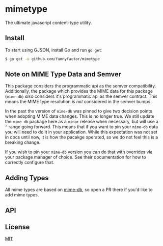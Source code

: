 # mimetype

The ultimate javascript content-type utility.

## Install

To start using GJSON, install Go and run `go get`:

```sh
$ go get -u github.com/funnyfactor/mimetype
```

## Note on MIME Type Data and Semver

This package considers the programmatic api as the semver compatibility. Additionally, the package which provides the MIME data
for this package (`mime-db`) _also_ considers it's programmatic api as the semver contract. This means the MIME type resolution is _not_ considered
in the semver bumps.

In the past the version of `mime-db` was pinned to give two decision points when adopting MIME data changes. This is no longer true. We still update the
`mime-db` package here as a `minor` release when necessary, but will use a `^` range going forward. This means that if you want to pin your `mime-db` data
you will need to do it in your application. While this expectation was not set in docs until now, it is how the pacakge operated, so we do not feel this is
a breaking change.

If you wish to pin your `mime-db` version you can do that with overrides via your package manager of choice. See their documentation for how to correctly configure that.

## Adding Types

All mime types are based on [mime-db](https://www.npmjs.com/package/mime-db),
so open a PR there if you'd like to add mime types.

## API

## License

[MIT](LICENSE)
